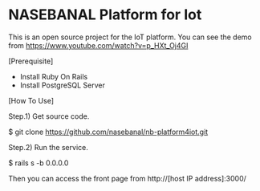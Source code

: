 # NASEBANAL Platform for Iot

This is an open source project for the IoT platform.
You can see the demo from https://www.youtube.com/watch?v=p_HXt_Oj4GI


[Prerequisite]

* Install Ruby On Rails
* Install PostgreSQL Server


[How To Use]

Step.1) Get source code.

 $ git clone https://github.com/nasebanal/nb-platform4iot.git

Step.2) Run the service.

 $ rails s -b 0.0.0.0

Then you can access the front page from http://[host IP address]:3000/
